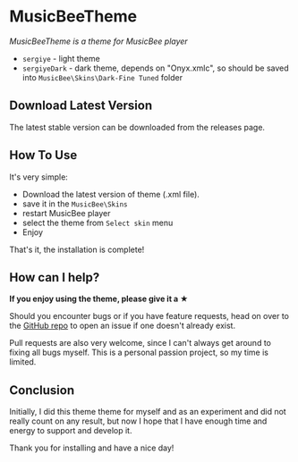 [repo]: https://github.com/sergiye/MusicBeeTheme

# MusicBeeTheme

*MusicBeeTheme is a theme for MusicBee player*
- `sergiye` - light theme
- `sergiyeDark` - dark theme, depends on "Onyx.xmlc", so should be saved into `MusicBee\Skins\Dark-Fine Tuned` folder

## Download Latest Version
The latest stable version can be downloaded from the releases page.

## How To Use
It's very simple:
 - Download the latest version of theme (.xml file).
 - save it in the `MusicBee\Skins` 
 - restart MusicBee player
 - select the theme from `Select skin` menu
 - Enjoy

That's it, the installation is complete!

## How can I help?
**If you enjoy using the theme, please give it a ★**

Should you encounter bugs or if you have feature requests, head on over to the [GitHub repo][repo] to open an issue if one doesn't already exist.

Pull requests are also very welcome, since I can't always get around to fixing all bugs myself. This is a personal passion project, so my time is limited.


## Conclusion
Initially, I did this theme theme for myself and as an experiment and did not really count on any result, but now I hope that I have enough time and energy to support and develop it.

Thank you for installing and have a nice day!
